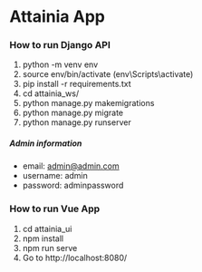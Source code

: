 # Attainia App

### How to run Django API

1. python -m venv env
2. source env/bin/activate (env\Scripts\activate)
3. pip install -r requirements.txt
4. cd attainia_ws/
5. python manage.py makemigrations
6. python manage.py migrate
7. python manage.py runserver 

##### Admin information 
* email: admin@admin.com
* username: admin
* password: adminpassword


### How to run Vue App

1. cd attainia_ui
2. npm install 
3. npm run serve
4. Go to http://localhost:8080/